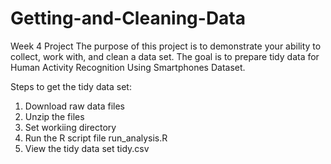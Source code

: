 # Getting-and-Cleaning-Data

Week 4 Project
The purpose of this project is to demonstrate your ability to collect, work with, and clean a data set. The goal is to prepare tidy data for Human Activity Recognition Using Smartphones Dataset.

Steps to get the tidy data set:
1. Download raw data files
2. Unzip the files
3. Set workiing directory
4. Run the R script file run_analysis.R
5. View the tidy data set tidy.csv
